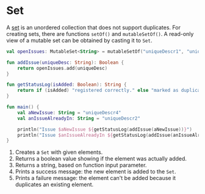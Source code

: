 # Set

A [set](https://kotlinlang.org/docs/reference/collections.html) is an unordered collection that does not support
duplicates. For creating sets, there are functions `setOf()` and `mutableSetOf()`. A read-only view of a mutable set can
be obtained by casting it to `Set`.

```kotlin
val openIssues: MutableSet<String> = mutableSetOf("uniqueDescr1", "uniqueDescr2", "uniqueDescr3") // 1

fun addIssue(uniqueDesc: String): Boolean {                                                       
    return openIssues.add(uniqueDesc)                                                             // 2
}

fun getStatusLog(isAdded: Boolean): String {                                                       
    return if (isAdded) "registered correctly." else "marked as duplicate and rejected."          // 3
}

fun main() {
    val aNewIssue: String = "uniqueDescr4"
    val anIssueAlreadyIn: String = "uniqueDescr2" 

    println("Issue $aNewIssue ${getStatusLog(addIssue(aNewIssue))}")                              // 4
    println("Issue $anIssueAlreadyIn ${getStatusLog(addIssue(anIssueAlreadyIn))}")                // 5 
}
```

1. Creates a `Set` with given elements.
2. Returns a boolean value showing if the element was actually added.
3. Returns a string, based on function input parameter.
4. Prints a success message: the new element is added to the `Set`.
4. Prints a failure message: the element can't be added because it duplicates an existing element.

